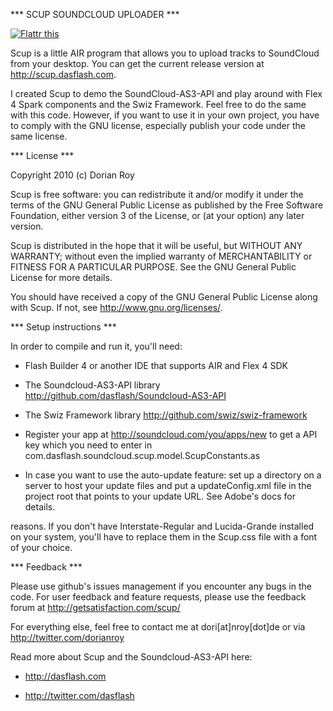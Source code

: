 
*** SCUP SOUNDCLOUD UPLOADER ***

[![Flattr this](http://api.flattr.com/button/button-compact-static-100x17.png)](http://flattr.com/thing/2620/Scup-The-SoundCloud-Uploader)

Scup is a little AIR program that allows you to upload tracks to
SoundCloud from your desktop. You can get the current release 
version at <http://scup.dasflash.com>.

I created Scup to demo the SoundCloud-AS3-API and play around with 
Flex 4 Spark components and the Swiz Framework. Feel free to do the same
with this code. However, if you want to use it in your own project, you
have to comply with the GNU license, especially publish your code 
under the same license.


*** License ***

Copyright 2010 (c) Dorian Roy

Scup is free software: you can redistribute it and/or modify
it under the terms of the GNU General Public License as published by
the Free Software Foundation, either version 3 of the License, or
(at your option) any later version.

Scup is distributed in the hope that it will be useful,
but WITHOUT ANY WARRANTY; without even the implied warranty of
MERCHANTABILITY or FITNESS FOR A PARTICULAR PURPOSE.  See the
GNU General Public License for more details.

You should have received a copy of the GNU General Public License
along with Scup. If not, see <http://www.gnu.org/licenses/>.


*** Setup instructions ***

In order to compile and run it, you'll need:

- Flash Builder 4 or another IDE that supports AIR and Flex 4 SDK

- The Soundcloud-AS3-API library
  <http://github.com/dasflash/Soundcloud-AS3-API>
  
- The Swiz Framework library
  <http://github.com/swiz/swiz-framework>
  
- Register your app at <http://soundcloud.com/you/apps/new>
  to get a API key which you need to enter in
  com.dasflash.soundcloud.scup.model.ScupConstants.as
   
- In case you want to use the auto-update feature: set up a directory
  on a server to host your update files and put a updateConfig.xml
  file in the project root that points to your update URL. See Adobe's
  docs for details.
  
reasons. If you don't have Interstate-Regular and Lucida-Grande
installed on your system, you'll have to replace them in the Scup.css
file with a font of your choice. 
  
  
*** Feedback ***

Please use github's issues management if you encounter any bugs in
the code. For user feedback and feature requests, please use the
feedback forum at <http://getsatisfaction.com/scup/>

For everything else, feel free to contact me at dori[at]nroy[dot]de
or via <http://twitter.com/dorianroy>

Read more about Scup and the Soundcloud-AS3-API here:

- <http://dasflash.com>

- <http://twitter.com/dasflash>

